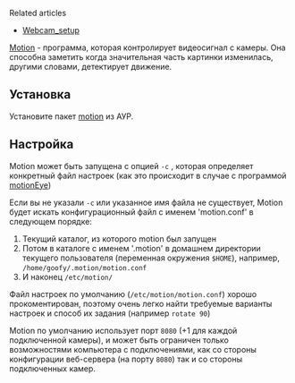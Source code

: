 Related articles

*   [Webcam_setup](/index.php/Webcam_setup "Webcam setup")

[Motion](https://motion-project.github.io/) - программа, которая контролирует видеосигнал с камеры. Она способна заметить когда значительная часть картинки изменилась, другими словами, детектирует движение.

## Установка

Установите пакет [motion](https://aur.archlinux.org/packages/motion/) из АУР.

## Настройка

Motion может быть запущена с опцией `-c` , которая определяет конкретный файл настроек (как это происходит в случае с программой [motionEye](https://github.com/ccrisan/motioneye/wiki))

Если вы не указали `-c` или указанное имя файла не существует, Motion будет искать конфигурационный файл с именем 'motion.conf' в следующем порядке:

1.  Текущий каталог, из которого motion был запущен
2.  Потом в каталоге с именем '.motion' в домашнем директории текущего пользователя (переменная окружения `$HOME`), например, `/home/goofy/.motion/motion.conf`
3.  И наконец `/etc/motion/`

Файл настроек по умолчанию (`/etc/motion/motion.conf`) хорошо прокоментирован, поэтому очень легко найти требуемые варианты настроек и способ их задания (например `rotate 90`)

Motion по умолчанию использует порт `8080` (+1 для каждой подключенной камеры), и может быть ограничен только возможностями компьютера с подключениями, как со стороны конфигурации веб-сервера (на порту `8080`) так и со стороны подключенных камер.